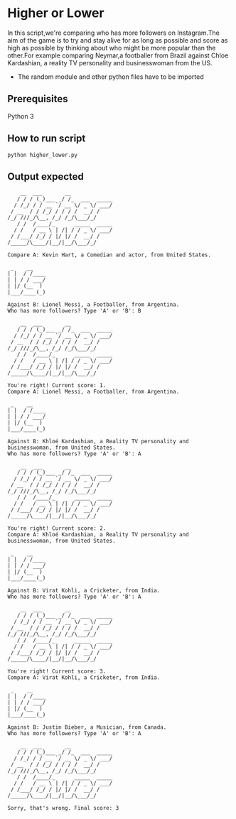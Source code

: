 # Higher or Lower
In this script,we're comparing who has more followers on Instagram.The aim of the game is to try and stay alive for as long as possible and score as high as possible by thinking about who might be more popular than the other.For example comparing Neymar,a footballer from Brazil against Chloe Kardashian, a reality TV
personality and businesswoman from the US.
- The random module and other python files have to be imported

## Prerequisites
Python 3

## How to run script
`python higher_lower.py`
## Output expected
```
    __  ___       __             
   / / / (_)___ _/ /_  ___  _____
  / /_/ / / __ `/ __ \/ _ \/ ___/
 / __  / / /_/ / / / /  __/ /    
/_/ ///_/\__, /_/ /_/\___/_/     
   / /  /____/_      _____  _____
  / /   / __ \ | /| / / _ \/ ___/
 / /___/ /_/ / |/ |/ /  __/ /    
/_____/\____/|__/|__/\___/_/     

Compare A: Kevin Hart, a Comedian and actor, from United States.

 _    __    
| |  / /____
| | / / ___/
| |/ (__  ) 
|___/____(_)

Against B: Lionel Messi, a Footballer, from Argentina.
Who has more followers? Type 'A' or 'B': B

    __  ___       __             
   / / / (_)___ _/ /_  ___  _____
  / /_/ / / __ `/ __ \/ _ \/ ___/
 / __  / / /_/ / / / /  __/ /    
/_/ ///_/\__, /_/ /_/\___/_/     
   / /  /____/_      _____  _____
  / /   / __ \ | /| / / _ \/ ___/
 / /___/ /_/ / |/ |/ /  __/ /    
/_____/\____/|__/|__/\___/_/     

You're right! Current score: 1.
Compare A: Lionel Messi, a Footballer, from Argentina.

 _    __    
| |  / /____
| | / / ___/
| |/ (__  ) 
|___/____(_)

Against B: Khloé Kardashian, a Reality TV personality and businesswoman, from United States.
Who has more followers? Type 'A' or 'B': A

    __  ___       __             
   / / / (_)___ _/ /_  ___  _____
  / /_/ / / __ `/ __ \/ _ \/ ___/
 / __  / / /_/ / / / /  __/ /    
/_/ ///_/\__, /_/ /_/\___/_/     
   / /  /____/_      _____  _____
  / /   / __ \ | /| / / _ \/ ___/
 / /___/ /_/ / |/ |/ /  __/ /    
/_____/\____/|__/|__/\___/_/     

You're right! Current score: 2.
Compare A: Khloé Kardashian, a Reality TV personality and businesswoman, from United States.

 _    __    
| |  / /____
| | / / ___/
| |/ (__  ) 
|___/____(_)

Against B: Virat Kohli, a Cricketer, from India.
Who has more followers? Type 'A' or 'B': A

    __  ___       __             
   / / / (_)___ _/ /_  ___  _____
  / /_/ / / __ `/ __ \/ _ \/ ___/
 / __  / / /_/ / / / /  __/ /    
/_/ ///_/\__, /_/ /_/\___/_/     
   / /  /____/_      _____  _____
  / /   / __ \ | /| / / _ \/ ___/
 / /___/ /_/ / |/ |/ /  __/ /    
/_____/\____/|__/|__/\___/_/     

You're right! Current score: 3.
Compare A: Virat Kohli, a Cricketer, from India.

 _    __    
| |  / /____
| | / / ___/
| |/ (__  ) 
|___/____(_)

Against B: Justin Bieber, a Musician, from Canada.
Who has more followers? Type 'A' or 'B': A

    __  ___       __             
   / / / (_)___ _/ /_  ___  _____
  / /_/ / / __ `/ __ \/ _ \/ ___/
 / __  / / /_/ / / / /  __/ /    
/_/ ///_/\__, /_/ /_/\___/_/     
   / /  /____/_      _____  _____
  / /   / __ \ | /| / / _ \/ ___/
 / /___/ /_/ / |/ |/ /  __/ /    
/_____/\____/|__/|__/\___/_/     

Sorry, that's wrong. Final score: 3
```
